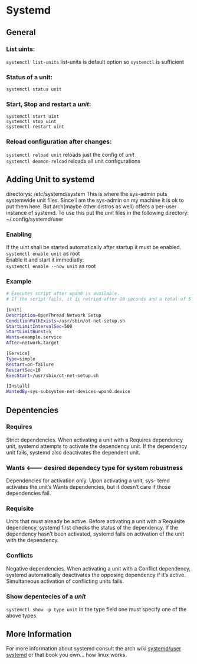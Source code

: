 # Systemd
## General
### List uints:
`systemctl list-units` list-units is default option so `systemctl` is sufficient

### Status of a unit:
`systemctl status unit`

### Start, Stop and restart a *unit*:
`systemctl start uint`\
`systemctl stop uint`\
`systemctl restart uint`

### Reload configuration after changes:
`systemctl reload unit` reloads just the config of *unit*\
`systemctl deamon-reload` reloads all unit configurations

## Adding Unit to systemd
directorys: /etc/systemd/system
This is where the sys-admin puts systemwide unit files. Since I am the sys-admin on my machine it is ok to put them here.
But arch(maybe other distros as well) offers a per-user instance of systemd. 
To use this put the unit files in the following directory: 
~/.config/systemd/user

### Enabling
If the uint shall be started automatically after startup it must be enabled.\
`systemctl enable unit` as root\
Enable it and start it immediatly:\
`systemctl enable --now unit` as root

### Example
```bash
# Executes script after wpan0 is available.
# If the script fails, it is retried after 10 seconds and a total of 5 times.

[Unit]
Description=OpenThread Network Setup
ConditionPathExists=/usr/sbin/ot-net-setup.sh
StartLimitIntervalSec=500
StartLimitBurst=5
Wants=example.service
After=network.target

[Service]
Type=simple
Restart=on-failure
RestartSec=10
ExecStart=/usr/sbin/ot-net-setup.sh

[Install]
WantedBy=sys-subsystem-net-devices-wpan0.device
```
## Depentencies
### Requires
Strict dependencies. When activating a unit with a Requires
dependency unit, systemd attempts to activate the dependency unit. If
the dependency unit fails, systemd also deactivates the dependent unit.

### Wants <--- desired dependecy type for system robustness
Dependencies for activation only. Upon activating a unit, sys-
temd activates the unit’s Wants dependencies, but it doesn’t care if those
dependencies fail.

### Requisite
Units that must already be active. Before activating a
unit with a Requisite dependency, systemd first checks the status of the
dependency. If the dependency hasn’t been activated, systemd fails on
activation of the unit with the dependency.

### Conflicts
Negative dependencies. When activating a unit with a
Conflict dependency, systemd automatically deactivates the opposing
dependency if it’s active. Simultaneous activation of conflicting units
fails.

### Show depentecies of a *unit*
`systemctl show -p type unit` In the type field one must specify one of the above types. 

## More Information
For more information about systemd consult the arch wiki [systemd/user](https://wiki.archlinux.org/title/systemd/User) [systemd](https://wiki.archlinux.org/title/Systemd#Writing_unit_files)
or that book you own... how linux works.
